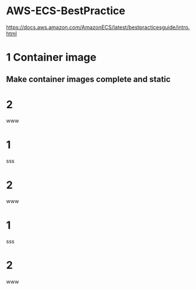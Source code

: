 # AWS-ECS-BestPractice
https://docs.aws.amazon.com/AmazonECS/latest/bestpracticesguide/intro.html

# 1 Container image
## Make container images complete and static

#

# 2
www

# 1
sss

# 2
www

# 1
sss

# 2
www
